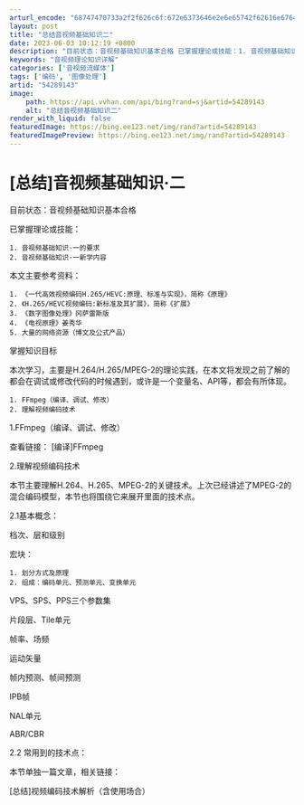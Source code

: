 ```yaml
---
arturl_encode: "68747470733a2f2f626c6f:672e6373646e2e6e65742f62616e6764696e6773686f756a69:2f61727469636c652f64657461696c732f3534323839313433"
layout: post
title: "总结音视频基础知识二"
date: 2023-06-03 10:12:19 +0800
description: "目前状态：音视频基础知识基本合格 已掌握理论或技能：1. 音视频基础知识·一的要求2. 音视频基础知"
keywords: "音视频理论知识详解"
categories: ['音视频流媒体']
tags: ['编码', '图像处理']
artid: "54289143"
image:
    path: https://api.vvhan.com/api/bing?rand=sj&artid=54289143
    alt: "总结音视频基础知识二"
render_with_liquid: false
featuredImage: https://bing.ee123.net/img/rand?artid=54289143
featuredImagePreview: https://bing.ee123.net/img/rand?artid=54289143
---
```


# [总结]音视频基础知识·二

目前状态：音视频基础知识基本合格
  
已掌握理论或技能：

```
1. 音视频基础知识·一的要求
2. 音视频基础知识·一新学内容

```

本文主要参考资料：

```
1. 《一代高效视频编码H.265/HEVC:原理、标准与实现》，简称《原理》
2. 《H.265/HEVC视频编码:新标准及其扩展》，简称《扩展》
3. 《数字图像处理》冈萨雷斯版
4. 《电视原理》姜秀华
5. 大量的网络资源（博文及公式产品）

```

掌握知识目标
  
本次学习，主要是H.264/H.265/MPEG-2的理论实践，在本文将发现之前了解的都会在调试或修改代码的时候遇到，或许是一个变量名、API等，都会有所体现。

```
1. FFmpeg（编译、调试、修改）
2. 理解视频编码技术

```

1.FFmpeg（编译、调试、修改）
  
查看链接： [编译]FFmpeg

2.理解视频编码技术
  
本节主要理解H.264、H.265、MPEG-2的关键技术。上次已经讲述了MPEG-2的混合编码模型，本节也将围绕它来展开里面的技术点。

2.1基本概念：
  
档次、层和级别
  
宏块：

```
1. 划分方式及原理
2. 组成：编码单元、预测单元、变换单元

```

VPS、SPS、PPS三个参数集
  
片段层、Tile单元
  
帧率、场频
  
运动矢量
  
帧内预测、帧间预测
  
IPB帧
  
NAL单元
  
ABR/CBR

2.2 常用到的技术点：
  
本节单独一篇文章，相关链接：
  
[总结]视频编码技术解析（含使用场合）